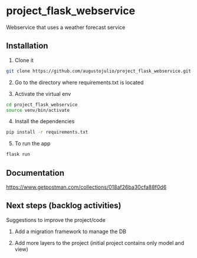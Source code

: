 # project_flask_webservice
Webservice that uses a weather forecast service

## Installation

1. Clone it

```bash
git clone https://github.com/augustojulio/project_flask_webservice.git
```

2. Go to the directory where requirements.txt is located

3. Activate the virtual env

```bash
cd project_flask_webservice
source venv/bin/activate
```

4. Install the dependencies

```bash
pip install -r requirements.txt
```

5. To run the app

```bash
flask run
```

## Documentation

https://www.getpostman.com/collections/018af26ba30cfa88f0d6

## Next steps (backlog activities)

Suggestions to improve the project/code

1. Add a migration framework to manage the DB

2. Add more layers to the project (initial project contains only model and view)